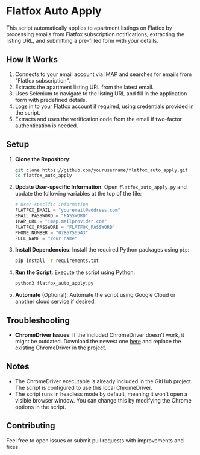 # Flatfox Auto Apply

This script automatically applies to apartment listings on Flatfox by processing emails from Flatfox subscription notifications, extracting the listing URL, and submitting a pre-filled form with your details.

## How It Works

1. Connects to your email account via IMAP and searches for emails from "Flatfox subscription".
2. Extracts the apartment listing URL from the latest email.
3. Uses Selenium to navigate to the listing URL and fill in the application form with predefined details.
4. Logs in to your Flatfox account if required, using credentials provided in the script.
5. Extracts and uses the verification code from the email if two-factor authentication is needed.

## Setup

1. **Clone the Repository**:
    ```sh
    git clone https://github.com/yourusername/flatfox_auto_apply.git
    cd flatfox_auto_apply
    ```

2. **Update User-specific Information**:
    Open `flatfox_auto_apply.py` and update the following variables at the top of the file:
    ```python
    # User-specific information
    FLATFOX_EMAIL = "youremail@address.com"
    EMAIL_PASSWORD = "PASSWORD"  
    IMAP_URL = "imap.mailprovider.com"
    FLATFOX_PASSWORD = "FLATFOX_PASSWORD"
    PHONE_NUMBER = "0786756543"
    FULL_NAME = "Your name"
    ```

3. **Install Dependencies**:
    Install the required Python packages using `pip`:
    ```sh
    pip install -r requirements.txt
    ```

4. **Run the Script**:
    Execute the script using Python:
    ```sh
    python3 flatfox_auto_apply.py
    ```

5. **Automate** (Optional):
    Automate the script using Google Cloud or another cloud service if desired.

## Troubleshooting

- **ChromeDriver Issues**:
  If the included ChromeDriver doesn't work, it might be outdated. Download the newest one [here](https://googlechromelabs.github.io/chrome-for-testing/) and replace the existing ChromeDriver in the project.

## Notes

- The ChromeDriver executable is already included in the GitHub project. The script is configured to use this local ChromeDriver.
- The script runs in headless mode by default, meaning it won't open a visible browser window. You can change this by modifying the Chrome options in the script.

## Contributing

Feel free to open issues or submit pull requests with improvements and fixes.
